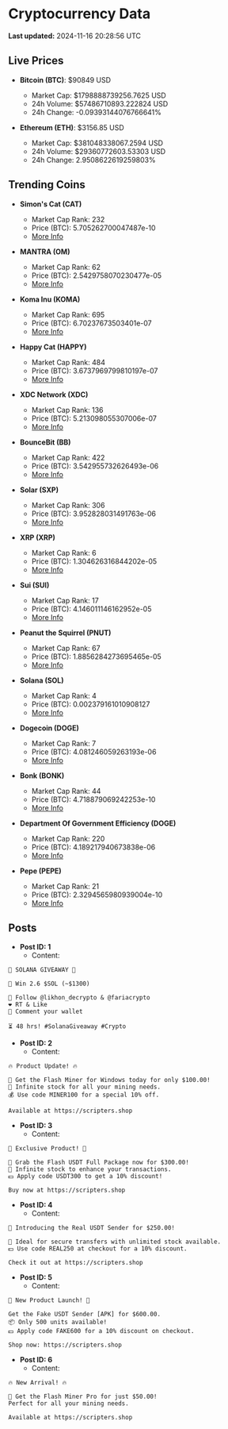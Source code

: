 # Cryptocurrency Data

**Last updated:** 2024-11-16 20:28:56 UTC

## Live Prices
- **Bitcoin (BTC)**: $90849 USD
  - Market Cap: $1798888739256.7625 USD
  - 24h Volume: $57486710893.222824 USD
  - 24h Change: -0.09393144076766641%

- **Ethereum (ETH)**: $3156.85 USD
  - Market Cap: $381048338067.2594 USD
  - 24h Volume: $29360772603.53303 USD
  - 24h Change: 2.9508622619259803%

## Trending Coins
- **Simon's Cat (CAT)**
  - Market Cap Rank: 232
  - Price (BTC): 5.705262700047487e-10
  - [More Info](https://www.coingecko.com/en/coins/simons-cat)

- **MANTRA (OM)**
  - Market Cap Rank: 62
  - Price (BTC): 2.5429758070230477e-05
  - [More Info](https://www.coingecko.com/en/coins/mantra)

- **Koma Inu (KOMA)**
  - Market Cap Rank: 695
  - Price (BTC): 6.70237673503401e-07
  - [More Info](https://www.coingecko.com/en/coins/koma-inu)

- **Happy Cat (HAPPY)**
  - Market Cap Rank: 484
  - Price (BTC): 3.6737969799810197e-07
  - [More Info](https://www.coingecko.com/en/coins/happycat)

- **XDC Network (XDC)**
  - Market Cap Rank: 136
  - Price (BTC): 5.213098055307006e-07
  - [More Info](https://www.coingecko.com/en/coins/xdc-network)

- **BounceBit (BB)**
  - Market Cap Rank: 422
  - Price (BTC): 3.542955732626493e-06
  - [More Info](https://www.coingecko.com/en/coins/bouncebit)

- **Solar (SXP)**
  - Market Cap Rank: 306
  - Price (BTC): 3.952828031491763e-06
  - [More Info](https://www.coingecko.com/en/coins/solar-2)

- **XRP (XRP)**
  - Market Cap Rank: 6
  - Price (BTC): 1.304626316844202e-05
  - [More Info](https://www.coingecko.com/en/coins/xrp)

- **Sui (SUI)**
  - Market Cap Rank: 17
  - Price (BTC): 4.146011146162952e-05
  - [More Info](https://www.coingecko.com/en/coins/sui)

- **Peanut the Squirrel (PNUT)**
  - Market Cap Rank: 67
  - Price (BTC): 1.8856284273695465e-05
  - [More Info](https://www.coingecko.com/en/coins/peanut-the-squirrel)

- **Solana (SOL)**
  - Market Cap Rank: 4
  - Price (BTC): 0.002379161010908127
  - [More Info](https://www.coingecko.com/en/coins/solana)

- **Dogecoin (DOGE)**
  - Market Cap Rank: 7
  - Price (BTC): 4.081246059263193e-06
  - [More Info](https://www.coingecko.com/en/coins/dogecoin)

- **Bonk (BONK)**
  - Market Cap Rank: 44
  - Price (BTC): 4.718879069242253e-10
  - [More Info](https://www.coingecko.com/en/coins/bonk)

- **Department Of Government Efficiency (DOGE)**
  - Market Cap Rank: 220
  - Price (BTC): 4.189217940673838e-06
  - [More Info](https://www.coingecko.com/en/coins/department-of-government-efficiency)

- **Pepe (PEPE)**
  - Market Cap Rank: 21
  - Price (BTC): 2.3294565980939004e-10
  - [More Info](https://www.coingecko.com/en/coins/pepe)

## Posts
- **Post ID: 1**
  - Content:
```
🚀 SOLANA GIVEAWAY 🚀

🎁 Win 2.6 $SOL (~$1300)

🤝 Follow @likhon_decrypto & @fariacrypto
❤️ RT & Like
💬 Comment your wallet

⏳ 48 hrs! #SolanaGiveaway #Crypto
```

- **Post ID: 2**
  - Content:
```
🔥 Product Update! 🔥

🚀 Get the Flash Miner for Windows today for only $100.00!
🔋 Infinite stock for all your mining needs.
💰 Use code MINER100 for a special 10% off.

Available at https://scripters.shop
```

- **Post ID: 3**
  - Content:
```
🎁 Exclusive Product! 🎁

💸 Grab the Flash USDT Full Package now for $300.00!
🎉 Infinite stock to enhance your transactions.
💵 Apply code USDT300 to get a 10% discount!

Buy now at https://scripters.shop
```

- **Post ID: 4**
  - Content:
```
💎 Introducing the Real USDT Sender for $250.00!

💼 Ideal for secure transfers with unlimited stock available.
💵 Use code REAL250 at checkout for a 10% discount.

Check it out at https://scripters.shop
```

- **Post ID: 5**
  - Content:
```
🚀 New Product Launch! 🚀

Get the Fake USDT Sender [APK] for $600.00.
📦 Only 500 units available!
💵 Apply code FAKE600 for a 10% discount on checkout.

Shop now: https://scripters.shop
```

- **Post ID: 6**
  - Content:
```
🔥 New Arrival! 🔥

💸 Get the Flash Miner Pro for just $50.00!
Perfect for all your mining needs.

Available at https://scripters.shop
```

